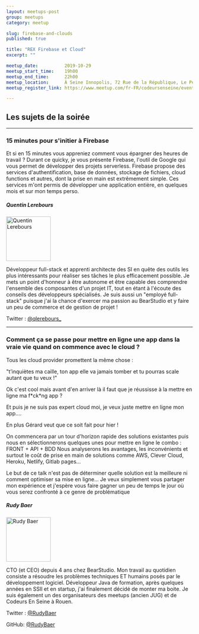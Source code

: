 ```yaml
---
layout: meetups-post
group: meetups
category: meetup

slug: firebase-and-clouds
published: true

title: "REX Firebase et Cloud"
excerpt: ""

meetup_date:          2019-10-29
meetup_start_time:    19h00
meetup_end_time:      22h00
meetup_location:      À Seine Innopolis, 72 Rue de la République, Le Petit Quevilly
meetup_register_link: https://www.meetup.com/fr-FR/codeursenseine/events/265369600/

---
```


## Les sujets de la soirée

---

### 15 minutes pour s'initier à Firebase

Et si en 15 minutes vous appreniez comment vous épargner des heures de travail ?
Durant ce quicky, je vous présente Firebase, l'outil de Google qui vous permet de développer des projets serverless.
Firebase propose des services d'authentification, base de données, stockage de fichiers, cloud functions et autres, dont la prise en main est extrêmement simple. Ces services m'ont permis de développer une application entière, en quelques mois et sur mon temps perso.

##### Quentin Lerebours

<img src="/images/meetups/speakers/quentinlerebours.jpg" alt="Quentin Lerebours" width="120" class="alignleft" />

Développeur full-stack et apprenti architecte des SI en quête des outils les plus intéressants pour réaliser ses tâches le plus efficacement possible. Je mets un point d'honneur à être autonome et être capable des comprendre l'ensemble des composantes d'un projet IT, tout en étant à l'écoute des conseils des développeurs spécialisés. Je suis aussi un "employé full-stack" puisque j'ai la chance d'exercer ma passion au BearStudio et y faire un peu de commerce et de gestion de projet !

Twitter : [@qlerebours_](https://twitter.com/qlerebours_)

---

### Comment ça se passe pour mettre en ligne une app dans la vraie vie quand on commence avec le cloud ?

Tous les cloud provider promettent la même chose :

"t’inquiètes ma caille, ton app elle va jamais tomber et tu pourras scale autant que tu veux !"

Ok c'est cool mais avant d'en arriver là il faut que je réussisse à la mettre en ligne ma f\*ck\*ng app ?

Et puis je ne suis pas expert cloud moi, je veux juste mettre en ligne mon app....

En plus Gérard veut que ce soit fait pour hier !

On commencera par un tour d'horizon rapide des solutions existantes puis nous en sélectionnerons quelques unes pour mettre en ligne le combo : FRONT + API + BDD Nous analyserons les avantages, les inconvénients et surtout le coût de prise en main de solutions comme AWS, Clever Cloud, Heroku, Netlify, Gitlab pages...

Le but de ce talk n'est pas de déterminer quelle solution est la meilleure ni comment optimiser sa mise en ligne... Je veux simplement vous partager mon expérience et j'espère vous faire gagner un peu de temps le jour où vous serez confronté à ce genre de problématique


##### Rudy Baer

<img src="https://lh4.googleusercontent.com/-GUIo9muY3bs/AAAAAAAAAAI/AAAAAAAAAGA/bzO4wcPA6qI/photo.jpg" alt="Rudy Baer" width="120" class="alignleft" />

CTO (et CEO) depuis 4 ans chez BearStudio. Mon travail au quotidien consiste a résoudre les problèmes techniques ET humains posés par le développement logiciel. Développeur Java de formation, après quelques années en SSII et en startup, j'ai finalement décidé de monter ma boite. Je suis également un des organisateurs des meetups (ancien JUG) et de Codeurs En Seine à Rouen. 

Twitter : [@RudyBaer](https://twitter.com/RudyBaer)

GitHub: [@RudyBaer](https://github.com/RudyBaer)
